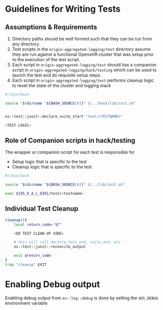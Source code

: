 # Guidelines for Writing Tests

## Assumptions & Requirements

1. Directory paths should be well formed such that they can be run from any directory.
1. Test scripts in the `origin-aggregated-logging/test` directory assume they are run against a functional Openshift cluster that was setup prior to the execution of the test script.
1. Each script in `origin-aggregated-logging/test` should has a companion script in `origin-aggregated-logging/hack/testing` which can be used to launch the test and do requisite setup steps.
1. Each script in `origin-aggregated-logging/test` performs cleanup logic to reset the state of the cluster and logging stack

```sh
#!/bin/bash

source "$(dirname "${BASH_SOURCE[0]}" )/../hack/lib/init.sh"


os::test::junit::declare_suite_start "test/<TESTNAME>"

<TEST LOGIC>

```

## Role of Companion scripts in hack/testing

The wrapper or companion script for each test is responsible for

* Setup logic that is specific to the test
* Cleanup logic that is specific to the test

```sh
#!/bin/bash

source "$(dirname "${BASH_SOURCE[0]}" )/../lib/init.sh"

exec ${OS_O_A_L_DIR}/test/<testname>

```

## Individual Test Cleanup

```sh
cleanup(){
    local return_code="$?"

	<DO TEST CLEAN UP CODE>

    # this will call declare_test_end, suite_end, etc.
    os::test::junit::reconcile_output

    exit $return_code
}
trap "cleanup" EXIT

```
# Enabling Debug output
Enabling debug output from `os::log::debug` is done by setting the `$OS_DEBUG` environment variable
